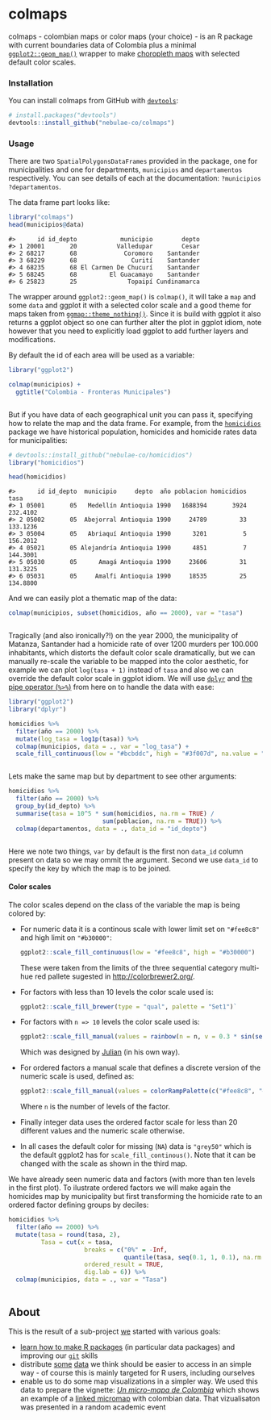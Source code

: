<!-- README.md is generated from README.rmd. Please edit that file -->
colmaps
=======

colmaps - colombian maps or color maps (your choice) - is an R package with current boundaries data of Colombia plus a minimal [`ggplot2::geom_map()`](http://docs.ggplot2.org/current/geom_map.html) wrapper to make [choropleth maps](https://en.wikipedia.org/wiki/Choropleth_map) with selected default color scales.

### Installation

You can install colmaps from GitHub with [`devtools`](htpps://github.com/hadley/devtools):

``` r
# install.packages("devtools")
devtools::install_github("nebulae-co/colmaps")
```

### Usage

There are two `SpatialPolygonsDataFrames` provided in the package, one for municipalities and one for departments, `municipios` and `departamentos` respectively. You can see details of each at the documentation: `?municipios` `?departamentos`.

The data frame part looks like:

``` r
library("colmaps")
head(municipios@data)
```

    #>      id id_depto            municipio        depto
    #> 1 20001       20           Valledupar        Cesar
    #> 2 68217       68             Coromoro    Santander
    #> 3 68229       68               Curití    Santander
    #> 4 68235       68 El Carmen De Chucurí    Santander
    #> 5 68245       68         El Guacamayo    Santander
    #> 6 25823       25              Topaipí Cundinamarca

The wrapper around `ggplot2::geom_map()` is `colmap()`, it will take a `map` and some `data` and ggplot it with a selected color scale and a good theme for maps taken from [`ggmap::theme_nothing()`](https://github.com/dkahle/ggmap). Since it is build with ggplot it also returns a ggplot object so one can further alter the plot in ggplot idiom, note however that you need to explicitly load ggplot to add further layers and modifications.

By default the id of each area will be used as a variable:

``` r
library("ggplot2")

colmap(municipios) +
  ggtitle("Colombia - Fronteras Municipales")
```

<img src="README/municipios-1.png" title="" alt="" style="display: block; margin: auto;" />

But if you have data of each geographical unit you can pass it, specifying how to relate the map and the data frame. For example, from the [`homicidios`](https://github.com/nebulae-co/homicidios) package we have historical population, homicides and homicide rates data for municipalities:

``` r
# devtools::install_github("nebulae-co/homicidios")
library("homicidios")

head(homicidios)
```

    #>      id id_depto  municipio     depto  año poblacion homicidios     tasa
    #> 1 05001       05   Medellín Antioquia 1990   1688394       3924 232.4102
    #> 2 05002       05  Abejorral Antioquia 1990     24789         33 133.1236
    #> 3 05004       05   Abriaquí Antioquia 1990      3201          5 156.2012
    #> 4 05021       05 Alejandría Antioquia 1990      4851          7 144.3001
    #> 5 05030       05      Amagá Antioquia 1990     23606         31 131.3225
    #> 6 05031       05     Amalfi Antioquia 1990     18535         25 134.8800

And we can easily plot a thematic map of the data:

``` r
colmap(municipios, subset(homicidios, año == 2000), var = "tasa")
```

<img src="README/homicides-map-a-1.png" title="" alt="" style="display: block; margin: auto;" />

Tragically (and also ironically?!) on the year 2000, the municipality of Matanza, Santander had a homicide rate of over 1200 murders per 100.000 inhabitants, which distorts the default color scale dramatically, but we can manually re-scale the variable to be mapped into the color aesthetic, for example we can plot `log(tasa + 1)` instead of `tasa` and also we can override the default color scale in ggplot idiom. We will use [`dplyr`](https://github.com/dplyr) and [the pipe operator (`%>%`)](https://github.com/smbache/magrittr) from here on to handle the data with ease:

``` r
library("ggplot2")
library("dplyr")

homicidios %>%
  filter(año == 2000) %>%
  mutate(log_tasa = log1p(tasa)) %>%
  colmap(municipios, data = ., var = "log_tasa") +
  scale_fill_continuous(low = "#bcbddc", high = "#3f007d", na.value = "wheat")
```

<img src="README/homicides-map-b-1.png" title="" alt="" style="display: block; margin: auto;" />

Lets make the same map but by department to see other arguments:

``` r
homicidios %>%
  filter(año == 2000) %>%
  group_by(id_depto) %>%
  summarise(tasa = 10^5 * sum(homicidios, na.rm = TRUE) /
                          sum(poblacion, na.rm = TRUE)) %>%
  colmap(departamentos, data = ., data_id = "id_depto")
```

<img src="README/department-map-1.png" title="" alt="" style="display: block; margin: auto;" />

Here we note two things, `var` by default is the first non `data_id` column present on data so we may ommit the argument. Second we use `data_id` to specify the key by which the map is to be joined.

#### Color scales

The color scales depend on the class of the variable the map is being colored by:

-   For numeric data it is a continous scale with lower limit set on `"#fee8c8"` and high limit on `"#b30000"`:

    ``` r
    ggplot2::scale_fill_continuous(low = "#fee8c8", high = "#b30000")
    ```

    These were taken from the limits of the three sequential category multi-hue red pallete sugested in <http://colorbrewer2.org/>.

-   For factors with less than 10 levels the color scale used is:

    ``` r
    ggplot2::scale_fill_brewer(type = "qual", palette = "Set1")`
    ```

-   For factors with `n => 10` levels the color scale used is:

    ``` r
    ggplot2::scale_fill_manual(values = rainbow(n = n, v = 0.3 * sin(seq_len(n)) + 0.7))
    ```

    Which was designed by [Julian](https://github.com/CruzJulian) (in his own way).

-   For ordered factors a manual scale that defines a discrete version of the numeric scale is used, defined as:

    ``` r
    ggplot2::scale_fill_manual(values = colorRampPalette(c("#fee8c8", "#b30000"))(n))
    ```

    Where `n` is the number of levels of the factor.

-   Finally integer data uses the ordered factor scale for less than 20 different values and the numeric scale otherwise.

-   In all cases the default color for missing (`NA`) data is `"grey50"` which is the default ggplot2 has for `scale_fill_continous()`. Note that it can be changed with the scale as shown in the third map.

We have already seen numeric data and factors (with more than ten levels in the first plot). To ilustrate ordered factors we will make again the homicides map by municipality but first transforming the homicide rate to an ordered factor defining groups by deciles:

``` r
homicidios %>%
  filter(año == 2000) %>%
  mutate(tasa = round(tasa, 2),
         Tasa = cut(x = tasa,
                     breaks = c("0%" = -Inf,
                                quantile(tasa, seq(0.1, 1, 0.1), na.rm = TRUE)),
                     ordered_result = TRUE,
                     dig.lab = 6)) %>%
  colmap(municipios, data = ., var = "Tasa")
```

<img src="README/homicides-map-c-1.png" title="" alt="" style="display: block; margin: auto;" />

About
-----

This is the result of a sub-project [we](https://github.com/nebulae-co) started with various goals:

-   [learn how to make R packages](http://r-pkgs.had.co.nz/) (in particular data packages) and improving our [`git`](https://git-scm.com/) skills
-   distribute [some](https://github.com/nebulae-co/homicidios) [data](https://github.com/nebulae-co/saber) we think should be easier to access in an simple way - of course this is mainly targeted for R users, including ourselves
-   enable us to do some map visualizations in a simpler way. We used this data to prepare the vignette: [*Un micro-mapa de Colombia*](http://nebulae-co.github.io/colmaps/micromapa) which shows an example of a [linked micromap](https://www.jstatsoft.org/article/view/v063i02) with colombian data. That vizualisaton was presented in a random academic event
